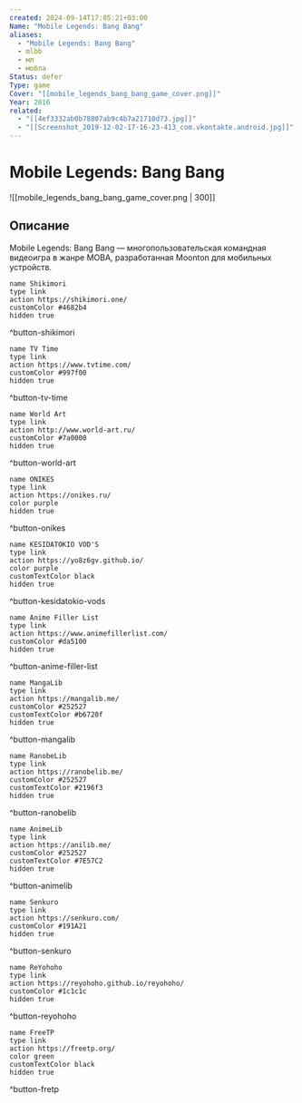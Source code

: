 ```yaml
---
created: 2024-09-14T17:05:21+03:00
Name: "Mobile Legends: Bang Bang"
aliases:
  - "Mobile Legends: Bang Bang"
  - mlbb
  - мл
  - мобла
Status: defer
Type: game
Cover: "[[mobile_legends_bang_bang_game_cover.png]]"
Year: 2016
related:
  - "[[4ef3332ab0b78807ab9c4b7a21710d73.jpg]]"
  - "[[Screenshot_2019-12-02-17-16-23-413_com.vkontakte.android.jpg]]"
---
```


# Mobile Legends: Bang Bang

![[mobile_legends_bang_bang_game_cover.png | 300]]


## Описание

Mobile Legends: Bang Bang — многопользовательская командная видеоигра в жанре MOBA, разработанная Moonton для мобильных устройств.

```button
name Shikimori
type link
action https://shikimori.one/
customColor #4682b4
hidden true
```
^button-shikimori

```button
name TV Time
type link
action https://www.tvtime.com/
customColor #997f00
hidden true
```
^button-tv-time

```button
name World Art
type link
action http://www.world-art.ru/
customColor #7a0000
hidden true
```
^button-world-art

```button
name ONIKES
type link
action https://onikes.ru/
color purple
hidden true
```
^button-onikes

```button
name KESIDATOKIO VOD'S
type link
action https://yo8z6gv.github.io/
color purple
customTextColor black
hidden true
```
^button-kesidatokio-vods

```button
name Anime Filler List
type link
action https://www.animefillerlist.com/
customColor #da5100
hidden true
```
^button-anime-filler-list

```button
name MangaLib
type link
action https://mangalib.me/
customColor #252527
customTextColor #b6720f
hidden true
```
^button-mangalib

```button
name RanobeLib
type link
action https://ranobelib.me/
customColor #252527
customTextColor #2196f3
hidden true
```
^button-ranobelib

```button
name AnimeLib
type link
action https://anilib.me/
customColor #252527
customTextColor #7E57C2
hidden true
```
^button-animelib

```button
name Senkuro
type link
action https://senkuro.com/
customColor #191A21
hidden true
```
^button-senkuro

```button
name ReYohoho
type link
action https://reyohoho.github.io/reyohoho/
customColor #1c1c1c
hidden true
```
^button-reyohoho

```button
name FreeTP
type link
action https://freetp.org/
color green
customTextColor black
hidden true
```
^button-fretp

